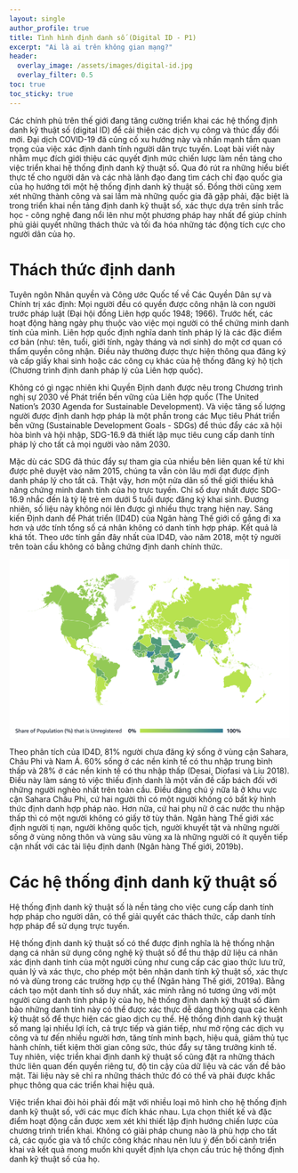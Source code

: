 ```yaml
---
layout: single
author_profile: true
title: Tình hình định danh số (Digital ID - P1)
excerpt: "Ai là ai trên không gian mạng?"
header:
  overlay_image: /assets/images/digital-id.jpg
  overlay_filter: 0.5
toc: true
toc_sticky: true
---
```


Các chính phủ trên thế giới đang tăng cường triển khai các hệ thống định danh kỹ thuật số (digital ID) để cải thiện các dịch vụ công và thúc đẩy đổi mới. Đại dịch COVID-19 đã củng cố xu hướng này và nhấn mạnh tầm quan trọng của việc xác định danh tính người dân trực tuyến. Loạt bài viết này nhằm mục đích giới thiệu các quyết định mức chiến lược làm nền tảng cho việc triển khai hệ thống định danh kỹ thuật số. Qua đó rút ra những hiểu biết thực tế cho người dân và các nhà lãnh đạo đang tìm cách chỉ đạo quốc gia của họ hướng tới một hệ thống định danh kỹ thuật số. Đồng thời cũng xem xét những thành công và sai lầm mà những quốc gia đã gặp phải, đặc biệt là trong triển khai nền tảng định danh kỹ thuật số, xác thực dựa trên sinh trắc học - công nghệ đang nổi lên như một phương pháp hay nhất để giúp chính phủ giải quyết những thách thức và tối đa hóa những tác động tích cực cho người dân của họ.

# Thách thức định danh

Tuyên ngôn Nhân quyền và Công ước Quốc tế về Các Quyền Dân sự và Chính trị xác định: Mọi người đều có quyền được công nhận là con người trước pháp luật (Đại hội đồng Liên hợp quốc 1948; 1966). Trước hết, các hoạt động hàng ngày phụ thuộc vào việc mọi người có thể chứng minh danh tính của mình. Liên hợp quốc định nghĩa danh tính pháp lý là các đặc điểm cơ bản (như: tên, tuổi, giới tính, ngày tháng và nơi sinh) do một cơ quan có thẩm quyền công nhận. Điều này thường được thực hiện thông qua đăng ký và cấp giấy khai sinh hoặc các công cụ khác của hệ thống đăng ký hộ tịch (Chương trình định danh pháp lý của Liên hợp quốc).

Không có gì ngạc nhiên khi Quyền Định danh được nêu trong Chương trình nghị sự 2030 về Phát triển bền vững của Liên hợp quốc (The United Nation’s 2030 Agenda for Sustainable Development). Và việc tăng số lượng người được định danh hợp pháp là một phần trong các Mục tiêu Phát triển bền vững (Sustainable Development Goals - SDGs) để thúc đẩy các xã hội hòa bình và hội nhập, SDG-16.9 đã thiết lập mục tiêu cung cấp danh tính pháp lý cho tất cả mọi người vào năm 2030.

Mặc dù các SDG đã thúc đẩy sự tham gia của nhiều bên liên quan kể từ khi được phê duyệt vào năm 2015, chúng ta vẫn còn lâu mới đạt được định danh pháp lý cho tất cả. Thật vậy, hơn một nửa dân số thế giới thiếu khả năng chứng minh danh tính của họ trực tuyến. Chỉ số duy nhất được SDG-16.9 nhắc đến là tỷ lệ trẻ em dưới 5 tuổi được đăng ký khai sinh. Đương nhiên, số liệu này không nói lên được gì nhiều thực trạng hiện nay. Sáng kiến ​​Định danh để Phát triển (ID4D) của Ngân hàng Thế giới cố gắng đi xa hơn và ước tính tổng số cá nhân không có danh tính hợp pháp. Kết quả là khá tốt. Theo ước tính gần đây nhất của ID4D, vào năm 2018, một tỷ người trên toàn cầu không có bằng chứng định danh chính thức.

![Unregistered population](/assets/images/unregistered-population.png?raw=true)

Theo phân tích của ID4D, 81% người chưa đăng ký sống ở vùng cận Sahara, Châu Phi và Nam Á. 60% sống ở các nền kinh tế có thu nhập trung bình thấp và 28% ở các nền kinh tế có thu nhập thấp (Desai, Diofasi và Liu 2018). Điều này làm sáng tỏ việc thiếu định danh là một vấn đề cấp bách đối với những người nghèo nhất trên toàn cầu. Điều đáng chú ý nữa là ở khu vực cận Sahara Châu Phi, cứ hai người thì có một người không có bất kỳ hình thức định danh hợp pháp nào. Hơn nữa, cứ hai phụ nữ ở các nước thu nhập thấp thì có một người không có giấy tờ tùy thân. Ngân hàng Thế giới xác định người tị nạn, người không quốc tịch, người khuyết tật và những người sống ở vùng nông thôn và vùng sâu vùng xa là những người có ít quyền tiếp cận nhất với các tài liệu định danh (Ngân hàng Thế giới, 2019b).

# Các hệ thống định danh kỹ thuật số

Hệ thống định danh kỹ thuật số là nền tảng cho việc cung cấp danh tính hợp pháp cho người dân, có thể giải quyết các thách thức, cấp danh tính hợp pháp để sử dụng trực tuyến.

Hệ thống định danh kỹ thuật số có thể được định nghĩa là hệ thống nhận dạng cá nhân sử dụng công nghệ kỹ thuật số để thu thập dữ liệu cá nhân xác định danh tính của một người cũng như cung cấp các giao thức lưu trữ, quản lý và xác thực, cho phép một bên nhận danh tính kỹ thuật số, xác thực nó và dùng trong các trường hợp cụ thể (Ngân hàng Thế giới, 2019a). Bằng cách tạo một danh tính số duy nhất, xác minh rằng nó tương ứng với một người cùng danh tính pháp lý của họ, hệ thống định danh kỹ thuật số đảm bảo những danh tính này có thể được xác thực dễ dàng thông qua các kênh kỹ thuật số để thực hiện các giao dịch cụ thể. Hệ thống định danh kỹ thuật số mang lại nhiều lợi ích, cả trực tiếp và gián tiếp, như mở rộng các dịch vụ công và tư đến nhiều người hơn, tăng tính minh bạch, hiệu quả, giảm thủ tục hành chính, tiết kiệm thời gian công sức, thúc đẩy sự tăng trưởng kinh tế. Tuy nhiên, việc triển khai định danh kỹ thuật số cũng đặt ra những thách thức liên quan đến quyền riêng tư, độ tin cậy của dữ liệu và các vấn đề bảo mật. Tài liệu này sẽ chỉ ra những thách thức đó có thể và phải được khắc phục thông qua các triển khai hiệu quả.

Việc triển khai đòi hỏi phải đối mặt với nhiều loại mô hình cho hệ thống định danh kỹ thuật số, với các mục đích khác nhau. Lựa chọn thiết kế và đặc điểm hoạt động cần được xem xét khi thiết lập định hướng chiến lược của chương trình triển khai. Không có giải pháp chung nào là phù hợp cho tất cả, các quốc gia và tổ chức công khác nhau nên lưu ý đến bối cảnh triển khai và kết quả mong muốn khi quyết định lựa chọn cấu trúc hệ thống định danh kỹ thuật số của họ.
